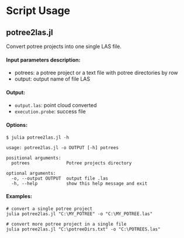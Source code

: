 # Script Usage

## potree2las.jl

Convert potree projects into one single LAS file.  

#### Input parameters description:
 - potrees: a potree project or a text file with potree directories by row
 - output: output name of file LAS

#### Output:
  - `output.las`: point cloud converted
  - `execution.probe`: success file

#### Options:
```
$ julia potree2las.jl -h

usage: potree2las.jl -o OUTPUT [-h] potrees

positional arguments:
  potrees              Potree projects directory

optional arguments:
  -o, --output OUTPUT  output file .las
  -h, --help           show this help message and exit
```

#### Examples:

    # convert a single potree project
    julia potree2las.jl "C:\MY_POTREE" -o "C:\MY_POTREE.las"

    # convert more potree project in a single file
    julia potree2las.jl "C:\potreeDirs.txt" -o "C:\POTREES.las"
